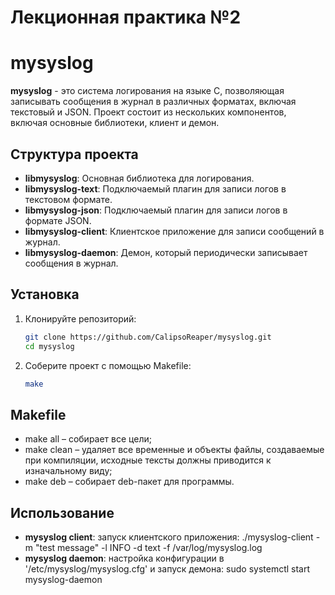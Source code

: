 # Лекционная практика №2
# mysyslog

**mysyslog** - это система логирования на языке C, позволяющая записывать сообщения в журнал в различных форматах, включая текстовый и JSON. Проект состоит из нескольких компонентов, включая основные библиотеки, клиент и демон.

## Структура проекта

- **libmysyslog**: Основная библиотека для логирования.
- **libmysyslog-text**: Подключаемый плагин для записи логов в текстовом формате.
- **libmysyslog-json**: Подключаемый плагин для записи логов в формате JSON.
- **libmysyslog-client**: Клиентское приложение для записи сообщений в журнал.
- **libmysyslog-daemon**: Демон, который периодически записывает сообщения в журнал.

## Установка

1. Клонируйте репозиторий:
   ```bash
   git clone https://github.com/CalipsoReaper/mysyslog.git
   cd mysyslog

2. Соберите проект с помощью Makefile:
   ```bash
   make
## Makefile

- make all – собирает все цели;
- make clean – удаляет все временные и объекты файлы, создаваемые при компиляции, исходные тексты должны приводится к изначальному виду;
- make deb – собирает deb-пакет для программы.

## Использование
- **mysyslog client**: запуск клиентского приложения: ./mysyslog-client -m "test message" -l INFO -d text -f /var/log/mysyslog.log
- **mysyslog daemon**: настройка конфигурации в '/etc/mysyslog/mysyslog.cfg' и запуск демона: sudo systemctl start mysyslog-daemon
